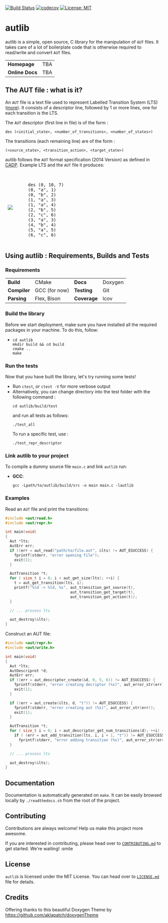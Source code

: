 
[![Build Status](https://travis-ci.com/gkarlos/autlib.svg?branch=master)](https://travis-ci.com/gkarlos/autlib) [![codecov](https://codecov.io/gh/gkarlos/autlib/branch/master/graph/badge.svg)](https://codecov.io/gh/gkarlos/autlib) [![License: MIT](https://img.shields.io/badge/License-MIT-blue.svg)](https://opensource.org/licenses/MIT)

autlib
======
autlib is a simple, open source, C library for the manipulation of `AUT` files. It takes care of a lot of boilerplate code that is otherwise required to read/write and convert `AUT` files.

<table>
  <tr>
    <td><b>Homepage</b></td>
    <td>TBA</td>
  </tr>
  <tr>
    <td><b>Online Docs</b></td>
    <td>TBA</td>
  </tr>
</table>

## The AUT file : what is it? 
An `AUT` file is a text file used to represent Labelled Transition System (LTS) ([more](https://en.wikipedia.org/wiki/Transition_system)). It consists of a descriptor line, followed by 1 or more lines, one for each transition is the LTS. 

The `AUT` descriptor (first line in file) is of the form : 

```des (<initial_state>, <number_of_transitions>, <number_of_states>)```

The transitions (each remaining line) are of the form :

```(<source_state>, <transition_action>, <target_state>)```

autlib follows the `AUT` format specification (2014 Version) as defined in [CADP](https://cadp.inria.fr/man/aut.html). Example LTS and the `AUT` file it produces:

<table border="0" style="border-style : hidden!important;">
 <tr>
    <td style="border-style : hidden!important;">
      <img class="center-block" src="https://www.researchgate.net/profile/Haiyu_Pan/publication/267047900/figure/fig2/AS:673458769903620@1537576491710/The-labelled-transition-system-A.ppm">
    </td>
    <td style="border-style : hidden!important;"> 
      <pre> <code>
    des (0, 10, 7)
    (0, "a", 1)
    (0, "b", 2)
    (1, "a", 3)
    (1, "a", 4)
    (2, "b", 5)
    (2, "c", 6)
    (3, "a", 3)
    (4, "b", 4)
    (5, "a", 5)
    (6, "c", 6)</code></pre>
    </td>
 </tr>
</table>

## Using autlib : Requirements, Builds and Tests

### Requirements

<table>
  <tr>
    <td><b>Build</b></td>
    <td>CMake</td>
    <td><b>Docs</b></td>	
    <td>Doxygen</td>
  </tr>
  <tr>
    <td><b>Compiler</b></td>
    <td>GCC (for now)</td>
    <td><b>Testing</b></td>	
    <td>Git</td>
  </tr>
  <tr>
    <td><b>Parsing</b></td>
    <td>Flex, Bison</td>
    <td><b>Coverage</b></td>
    <td>lcov</td>
  </tr>
</table>

### Build the library
Before we start deployment, make sure you have installed all the required packages in your machine. To do this, follow: 
- ```
  cd autlib
  mkdir build && cd build
  cmake ..
  make
  ```

### Run the tests
Now that you have built the library, let's try running some tests!

- Run `ctest`, or `ctest -V` for more verbose output
- Alternatively, you can change directory into the test folder with the following command : 
  ```
  cd autlib/build/test
  ```
  and run all tests as follows: 
  ```
  ./test_all
  ```
  To run a specific test, use :
  ```
  ./test_repr_descriptor
  ```
### Link autlib to your project
To compile a dummy source file `main.c` and link `autlib` run:
- <b>GCC</b>:
  ```
  gcc -Lpath/to/autlib/build/src -o main main.c -lautlib 
  ```

### Examples

Read an `AUT` file and print the transitions:
```c
#include <aut/read.h>
#include <aut/repr.h>

int main(void)
{
  Aut *lts;
  AutErr err;
  if ((err = aut_read("path/to/file.aut", &lts) != AUT_ESUCCESS) {
    fprintf(stderr, "error opening file");
    exit(1);
  }

  AutTransition *t;
  for ( size_t i = 0; i < aut_get_size(lts); ++i) {
    t = aut_get_transition(lts, i);
    printf("%ld -> %ld, %s", aut_transition_get_source(t),
                             aut_transition_get_target(t),
                             aut_transition_get_action(t));
  }

  // ... process lts

  aut_destroy(&lts);
}
```

Construct an AUT file:
```c
#include <aut/repr.h>
#include <aut/write.h>

int main(void)
{
  Aut *lts;
  AutDescriprot *d;
  AutErr err;
  if ((err = aut_descriptor_create(&d, 0, 5, 6)) != AUT_ESUCCESS) {
    fprintf(stderr, "error creating decriptor (%s)", aut_error_str(err));
    exit(1);
  }

  if ((err = aut_create(&lts, d, "t")) != AUT_ESUCCESS) {
    fprintf(stderr, "error creating aut (%s)", aut_error_str(err));
    exit(1);
  }

  AutTransition *t;
  for ( size_t i = 0; i < aut_descriptor_get_num_transitions(d); ++i) {
    if ( (err = aut_add_transition(lts, i, i + 1, "t")) != AUT_ESUCCESS)
      fprintf(stderr, "error adding transition (%s)", aut_error_str(err));
  }

  // ... process lts

  aut_destroy(&lts);
}
```
## Documentation

Documentation is automatically generated on `make`. It can be easily browsed locally by `./readthedocs.sh` from the root of the project.

## Contributing
Contributions are always welcome! Help us make this project more awesome. 

If you are interested in contributing, please head over to [`CONTRIBUTING.md`](./CONTRIBUTING.md) to get started. We're waiting! :smile

## License
`autlib` is licensed under the MIT License. You can head over to [`LICENSE.md`](./LICENSE.md) file for details.

## Credits
Offering thanks to this beautiful Doxygen Theme by https://github.com/aklapatch/doxygenTheme
